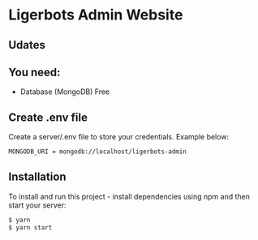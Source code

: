 # Ligerbots Admin Website

## Udates


## You need:
- Database (MongoDB) Free

## Create .env file
Create a server/.env file to store your credentials. Example below:

```bash
MONGODB_URI = mongodb://localhost/ligerbots-admin
```

## Installation
To install and run this project - install dependencies using npm and then start your server:

```bash
$ yarn
$ yarn start
```
